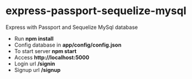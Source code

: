 # express-passport-sequelize-mysql
Express with Passport and Sequelize MySql database

<ul>
  <li>Run <b>npm install</b></li>
<li>Config database in <b>app/config/config.json</b></li>
<li>To start server <b>npm start</b></li>
<li>Access <b>http://localhost:5000</b></li>
<li>Login url <b>/signin</b></li>
<li>Signup url <b>/signup</b></li>
</ul>
